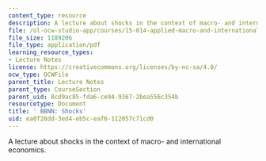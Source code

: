```yaml
---
content_type: resource
description: A lecture about shocks in the context of macro- and international economics.
file: /ol-ocw-studio-app/courses/15-014-applied-macro-and-international-economics-ii-spring-2016/ea0f28dd3ed4eb5ceaf6112057c71cd0_MIT15_014S16_L6Argentina.pdf
file_size: 1189206
file_type: application/pdf
learning_resource_types:
- Lecture Notes
license: https://creativecommons.org/licenses/by-nc-sa/4.0/
ocw_type: OCWFile
parent_title: Lecture Notes
parent_type: CourseSection
parent_uid: 8cd9ac85-fda6-ce94-9367-2bea556c354b
resourcetype: Document
title: ' BBNN: Shocks'
uid: ea0f28dd-3ed4-eb5c-eaf6-112057c71cd0
---
```

A lecture about shocks in the context of macro- and international economics.